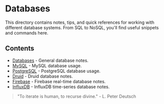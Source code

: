 # Databases

This directory contains notes, tips, and quick references for working with different database systems. From SQL to NoSQL, you'll find useful snippets and commands here.

## Contents

-   [Databases](db.md) - General database notes.
-   [MySQL](mysql.md) - MySQL database usage.
-   [PostgreSQL](postgresql.md) - PostgreSQL database usage.
-   [Druid](druid.md) - Druid database notes.
-   [Firebase](firebase.md) - Firebase real-time database notes.
-   [InfluxDB](influxdb.md) - InfluxDB time-series database notes.

> "To iterate is human, to recurse divine." - L. Peter Deutsch